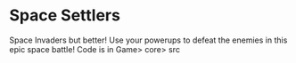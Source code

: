 # Space Settlers
Space Invaders but better! Use your powerups to defeat the enemies in this epic space battle!
Code is in Game> core> src
